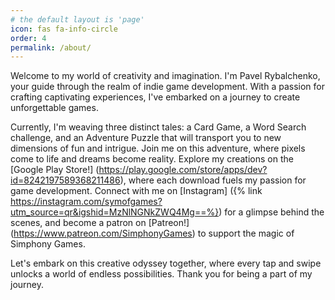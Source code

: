 ```yaml
---
# the default layout is 'page'
icon: fas fa-info-circle
order: 4
permalink: /about/
---
```


Welcome to my world of creativity and imagination. I'm Pavel Rybalchenko, your guide through the realm of indie game development. With a passion for crafting captivating experiences, I've embarked on a journey to create unforgettable games.

Currently, I'm weaving three distinct tales: a Card Game, a Word Search challenge, and an Adventure Puzzle that will transport you to new dimensions of fun and intrigue.
Join me on this adventure, where pixels come to life and dreams become reality. Explore my creations on the [Google Play Store!] (https://play.google.com/store/apps/dev?id=8242197589368211486), where each download fuels my passion for game development. 
Connect with me on [Instagram] ({% link https://instagram.com/symofgames?utm_source=qr&igshid=MzNlNGNkZWQ4Mg==%}) for a glimpse behind the scenes, and become a patron on [Patreon!] (https://www.patreon.com/SimphonyGames) to support the magic of Simphony Games.

Let's embark on this creative odyssey together, where every tap and swipe unlocks a world of endless possibilities. Thank you for being a part of my journey.
